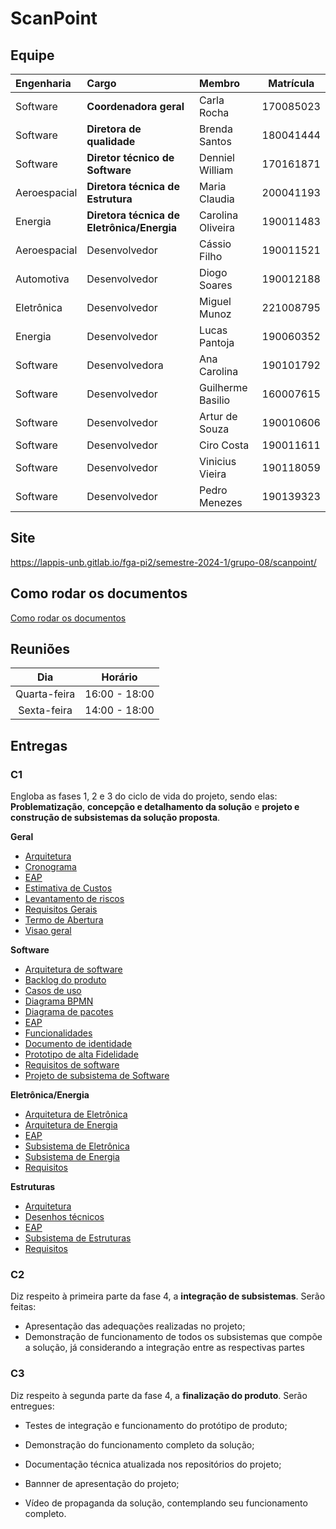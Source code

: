 # ScanPoint

## Equipe

| Engenharia | Cargo | Membro | Matrícula |
| :- | :- | :- | :--: |
| Software | **Coordenadora geral** | Carla Rocha | 170085023 |
| Software | **Diretora de qualidade** | Brenda Santos | 180041444 |
| Software | **Diretor técnico de Software** | Denniel William | 170161871 |
| Aeroespacial | **Diretora técnica de Estrutura** | Maria Claudia | 200041193 |
| Energia | **Diretora técnica de Eletrônica/Energia** | Carolina Oliveira | 190011483 | 
| Aeroespacial | Desenvolvedor | Cássio Filho | 190011521 |
| Automotiva | Desenvolvedor | Diogo Soares | 190012188 |
| Eletrônica | Desenvolvedor | Miguel Munoz | 221008795 |
| Energia | Desenvolvedor | Lucas Pantoja | 190060352 |
| Software | Desenvolvedora | Ana Carolina | 190101792 |
| Software | Desenvolvedor | Guilherme Basilio | 160007615 |
| Software | Desenvolvedor | Artur de Souza | 190010606 |
| Software | Desenvolvedor | Ciro Costa | 190011611 |
| Software | Desenvolvedor | Vinicius Vieira | 190118059 |
| Software | Desenvolvedor | Pedro Menezes | 190139323 |

## Site

https://lappis-unb.gitlab.io/fga-pi2/semestre-2024-1/grupo-08/scanpoint/

## Como rodar os documentos
[Como rodar os documentos](./how-to-docs.md)

## Reuniões

| Dia | Horário |
| :--: | :--: |
| Quarta-feira | 16:00 - 18:00 |
| Sexta-feira | 14:00 - 18:00 |

## Entregas

### C1

Engloba as fases 1, 2 e 3 do ciclo de vida do projeto, sendo elas: **Problematização**, **concepção e detalhamento da solução** e **projeto e construção de subsistemas da solução proposta**.

**Geral**
- [Arquitetura](docs/geral/anexo.md)
- [Cronograma](docs/geral/cronograma.md)
- [EAP](docs/geral/eap_geral.md)
- [Estimativa de Custos](docs/geral/estimativa-custos.md)
- [Levantamento de riscos](docs/geral/FMEA.md)
- [Requisitos Gerais](docs/geral/requisitos.md)
- [Termo de Abertura](docs/geral/termo_de_abertura_de_projeto.md)
- [Visao geral](docs/geral/visaogeral.md)

**Software**
- [Arquitetura de software](docs/software/arquitetura.md)
- [Backlog do produto](docs/software/backlog_produto.md)
- [Casos de uso](docs/software/casos-de-uso.md)
- [Diagrama BPMN](docs/software/diagrama-bpmn.md)
- [Diagrama de pacotes](docs/software/diagrama-de-pacotes.md)
- [EAP](docs/software/eap_software.md)
- [Funcionalidades](docs/software/funcionalidades.md)
- [Documento de identidade](docs/software/identidade.md)
- [Prototipo de alta Fidelidade](docs/software/prototipo.md)
- [Requisitos de software](docs/software/requisitos.md)
- [Projeto de subsistema de Software](docs/software/subsistema-software.md)

**Eletrônica/Energia**
- [Arquitetura de Eletrônica](docs/eletronica-energia/arquitetura_eletronica.md)
- [Arquitetura de Energia](docs/eletronica-energia/arquitetura_energia.md)
- [EAP](docs/eletronica-energia/eap.md)
- [Subsistema de Eletrônica](docs/eletronica-energia/Projeto_subsistema_eletronica.md)
- [Subsistema de Energia](docs/eletronica-energia/Projeto_Subsistema_Energia.md)
- [Requisitos](docs/eletronica-energia/requisitos-eletronica-energia.md)

**Estruturas**
- [Arquitetura](docs/estruturas/arquitetura_subs_estruturas.md)
- [Desenhos técnicos](docs/estruturas/DTs.md)
- [EAP](docs/estruturas/EAP_estruturas.md)
- [Subsistema de Estruturas](docs/estruturas/Projeto_subsistema_estruturas.md)
- [Requisitos](docs/estruturas/Requisitos_estruturas.md)


### C2

Diz respeito à primeira parte da fase 4, a **integração de subsistemas**. Serão feitas:

- Apresentação das adequações realizadas no projeto;
- Demonstração de funcionamento de todos os subsistemas que compõe a solução, já considerando a integração entre as respectivas partes

### C3

Diz respeito à segunda parte da fase 4, a **finalização do produto**. Serão entregues:

- Testes de integração e funcionamento do protótipo de produto;

- Demonstração do funcionamento completo da solução;

- Documentação técnica atualizada nos repositórios do projeto;

- Bannner de apresentação do projeto;

- Vídeo de propaganda da solução, contemplando seu funcionamento completo.